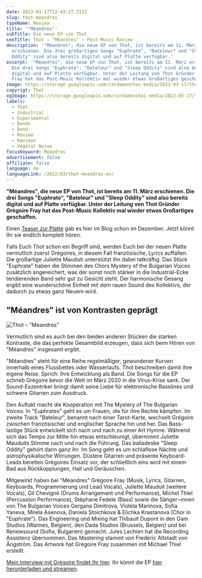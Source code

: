 ```yaml
---
date: 2022-03-17T12:43:27.215Z
slug: thot-meandres
typeName: Review
title: '"Méandres"'
subTitle: Die neue EP von Thot
seoTitle: Thot – "Méandres" – Post-Music Review
description: '"Méandres", die neue EP von Thot, ist bereits am 11. März
  erschienen. Die drei großartigen Songs "Euphrate", "Bateleur" und "Sleep
  Oddity" sind also bereits digital und auf Platte verfügbar.'
excerpt: '"Méandres", die neue EP von Thot, ist bereits am 11. März erschienen.
  Die drei Songs "Euphrate", "Bateleur" und "Sleep Oddity" sind also bereits
  digital und auf Platte verfügbar. Unter der Leitung von Thot Gründer Grégoire
  Fray hat das Post-Music Kollektiv mal wieder etwas Großartiges geschaffen.'
image: https://storage.googleapis.com/cardamonchai-media/2022-03-17/thot-meandres-le-bateleur-png-imagine-383838_000000_1024_768/640.webp
copyrigt: Thot
ogImage: https://storage.googleapis.com/cardamonchai-media/2022-03-17/thot-meandres-fb-png-imagine-383838_605f60_1200_628/640.webp
labels:
  - Thot
  - Industrial
  - Experimental
  - Bands
  - Band
  - Review
  - Reviews
  - Vegetal Noise
focusKeyword: Méandres
advertisement: false
affiliate: false
language: de
languageLink: /2022/03/thot-meandres-en/
---
```

**"Méandres", die neue EP von Thot, ist bereits am 11. März erschienen. Die drei Songs "Euphrate", "Bateleur" und "Sleep Oddity" sind also bereits digital und auf Platte verfügbar. Unter der Leitung von Thot Gründer Grégoire Fray hat das Post-Music Kollektiv mal wieder etwas Großartiges geschaffen.**

Einen [Teaser zur Platte](/2021/12/karin-park-thot-perry-frank/) gab es hier im Blog schon im Dezember. Jetzt könnt Ihr sie endlich komplett hören. 

Falls Euch Thot schon ein Begriff sind, werden Euch bei der neuen Platte vermutlich zuerst Grégoires, in diesem Fall französische, Lyrics auffallen. Die großartige Juliette Mauduit unterstützt ihn dabei tatkräftig. Das Stück "Euphrate" haben die Stimmen des Chors Mystery of the Bulgarian Voices zusätzlich angereichert, was der sonst noch stärker in die Industrial-Ecke tendierenden Band sehr gut zu Gesicht steht. Der harmonische Gesang ergibt eine wunderschöne Einheit mit dem rauen Sound des Kollektivs, der dadurch zu etwas ganz Neuem wird.

## "Méandres" ist von Kontrasten geprägt

![Thot – "Meandres"](https://storage.googleapis.com/cardamonchai-media/2022-03-17/thot-meandres-png-imagine-080808_4c4a4d_1024_768/640.webp)

Vermutlich sind es auch bei den beiden anderen Stücken die starken Kontraste, die das perfekte Gesamtbild erzeugen, dass sich beim Hören von "Méandres" insgesamt ergibt.

"Méandres" steht für eine Reihe regelmäßiger, gewundener Kurven innerhalb eines Flussbettes oder Wasserlaufs. Thot beschreiben damit ihre eigene Reise. Sprich: Ihre Entwicklung als Band. Die Songs für die EP schrieb Grégoire bevor die Welt im März 2020 in die Virus-Krise sank. Der Sound-Exzentriker bringt damit seine Liebe für elektronische Basslines und schwere Gitarren zum Ausdruck.

Den Auftakt macht die Kooperation mit The Mystery of The Bulgarian Voices. In "Euphrates" geht es um Frauen, die für ihre Rechte kämpfen. Im zweite Track "Bateleur", benannt nach einer Tarot-Karte, wechselt Grégoire zwischen französischer und englischer Sprache hin und her. Das Bass-lastige Stück entwickelt sich nach und nach zu einer Art Hymne. Während sich das Tempo zur Mitte hin etwas entschleunigt, übernimmt Juliette Mauduits Stimme nach und nach die Führung. Das balladeske "Sleep Oddity" gehört dann ganz ihr. Im Song geht es um schlaflose Nächte und astrophysikalische Wirrungen. Düstere Gitarren und präsente Keyboard-Leads bereiten Grégoires Einsatz vor, der schließlich eins wird mit einem Bad aus Rückkopplungen, Hall und Geräuschen.

Mitgewirkt haben bei "Méandres" Grégoire Fray (Musik, Lyrics, Gitarren, Keyboards, Programmierung und Lead Vocals), Juliette Mauduit (weitere Vocals), Gil Chevigné (Drums Arrangement und Performance), Michel Thiel (Percussion Performance), Stéphane Fedele (Bass) sowie die Sänger⋆innen von The Bulgarian Voices Gergana Dimitrova, Violeta Marinova, Sofia Yaneva, Mirela Asenova, Daniela Stoichkova & Elichka Krastanova (Chor in "Euphrate"). Das Engineering und Mixing hat Thibault Dupont in den Gam Studios (Waimes, Belgien), den Dada Studios (Brussels, Belgien) und bei Renewsound (Sofia, Bulgarien) gemacht. Jules Lechien hat die Recording Assistenz übernommen. Das Mastering stammt von Frederic Altstadt von Ångström. Das Artwork hat Grégoire Fray zusammen mit Michael Thiel erstellt.

[Mein Interview mit Grégoire findet Ihr hier](/2021/04/thot-interview/). Ihr könnt die EP [hier herunterladen und streamen](thotweb.net/meandres).